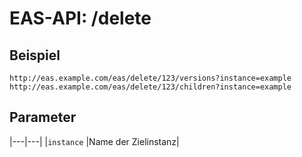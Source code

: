 #  EAS-API: /delete

##  Beispiel

~~~
http://eas.example.com/eas/delete/123/versions?instance=example
http://eas.example.com/eas/delete/123/children?instance=example
~~~


##  Parameter


|---|---|
|`instance`          |Name der Zielinstanz|



